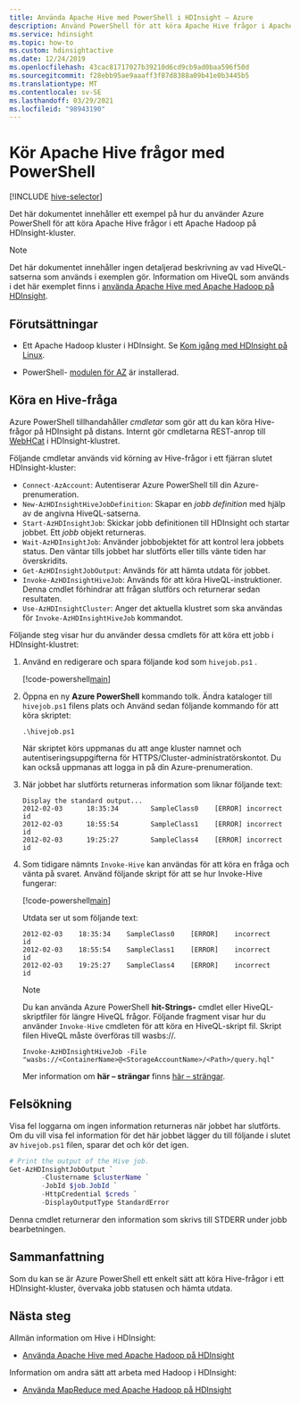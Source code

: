 ```yaml
---
title: Använda Apache Hive med PowerShell i HDInsight – Azure
description: Använd PowerShell för att köra Apache Hive frågor i Apache Hadoop i Azure HDInsight
ms.service: hdinsight
ms.topic: how-to
ms.custom: hdinsightactive
ms.date: 12/24/2019
ms.openlocfilehash: 43cac81717027b39210d6cd9cb9ad0baa596f50d
ms.sourcegitcommit: f28ebb95ae9aaaff3f87d8388a09b41e0b3445b5
ms.translationtype: MT
ms.contentlocale: sv-SE
ms.lasthandoff: 03/29/2021
ms.locfileid: "98943190"
---
```

# <a name="run-apache-hive-queries-using-powershell"></a>Kör Apache Hive frågor med PowerShell

[!INCLUDE [hive-selector](../../../includes/hdinsight-selector-use-hive.md)]

Det här dokumentet innehåller ett exempel på hur du använder Azure PowerShell för att köra Apache Hive frågor i ett Apache Hadoop på HDInsight-kluster.

> [!NOTE]  
> Det här dokumentet innehåller ingen detaljerad beskrivning av vad HiveQL-satserna som används i exemplen gör. Information om HiveQL som används i det här exemplet finns i [använda Apache Hive med Apache Hadoop på HDInsight](hdinsight-use-hive.md).

## <a name="prerequisites"></a>Förutsättningar

* Ett Apache Hadoop kluster i HDInsight. Se [Kom igång med HDInsight på Linux](./apache-hadoop-linux-tutorial-get-started.md).

* PowerShell- [modulen för AZ](/powershell/azure/) är installerad.

## <a name="run-a-hive-query"></a>Köra en Hive-fråga

Azure PowerShell tillhandahåller *cmdletar* som gör att du kan köra Hive-frågor på HDInsight på distans. Internt gör cmdletarna REST-anrop till [WebHCat](https://cwiki.apache.org/confluence/display/Hive/WebHCat) i HDInsight-klustret.

Följande cmdletar används vid körning av Hive-frågor i ett fjärran slutet HDInsight-kluster:

* `Connect-AzAccount`: Autentiserar Azure PowerShell till din Azure-prenumeration.
* `New-AzHDInsightHiveJobDefinition`: Skapar en *jobb definition* med hjälp av de angivna HiveQL-satserna.
* `Start-AzHDInsightJob`: Skickar jobb definitionen till HDInsight och startar jobbet. Ett *jobb* objekt returneras.
* `Wait-AzHDInsightJob`: Använder jobbobjektet för att kontrol lera jobbets status. Den väntar tills jobbet har slutförts eller tills vänte tiden har överskridits.
* `Get-AzHDInsightJobOutput`: Används för att hämta utdata för jobbet.
* `Invoke-AzHDInsightHiveJob`: Används för att köra HiveQL-instruktioner. Denna cmdlet förhindrar att frågan slutförs och returnerar sedan resultaten.
* `Use-AzHDInsightCluster`: Anger det aktuella klustret som ska användas för `Invoke-AzHDInsightHiveJob` kommandot.

Följande steg visar hur du använder dessa cmdlets för att köra ett jobb i HDInsight-klustret:

1. Använd en redigerare och spara följande kod som `hivejob.ps1` .

    [!code-powershell[main](../../../powershell_scripts/hdinsight/use-hive/use-hive.ps1?range=5-42)]

2. Öppna en ny **Azure PowerShell** kommando tolk. Ändra kataloger till `hivejob.ps1` filens plats och Använd sedan följande kommando för att köra skriptet:

    ```azurepowershell
    .\hivejob.ps1
    ```

    När skriptet körs uppmanas du att ange kluster namnet och autentiseringsuppgifterna för HTTPS/Cluster-administratörskontot. Du kan också uppmanas att logga in på din Azure-prenumeration.

3. När jobbet har slutförts returneras information som liknar följande text:

    ```output
    Display the standard output...
    2012-02-03      18:35:34        SampleClass0    [ERROR] incorrect       id
    2012-02-03      18:55:54        SampleClass1    [ERROR] incorrect       id
    2012-02-03      19:25:27        SampleClass4    [ERROR] incorrect       id
    ```

4. Som tidigare nämnts `Invoke-Hive` kan användas för att köra en fråga och vänta på svaret. Använd följande skript för att se hur Invoke-Hive fungerar:

    [!code-powershell[main](../../../powershell_scripts/hdinsight/use-hive/use-hive.ps1?range=50-71)]

    Utdata ser ut som följande text:

    ```output
    2012-02-03    18:35:34    SampleClass0    [ERROR]    incorrect    id
    2012-02-03    18:55:54    SampleClass1    [ERROR]    incorrect    id
    2012-02-03    19:25:27    SampleClass4    [ERROR]    incorrect    id
    ```

   > [!NOTE]  
   > Du kan använda Azure PowerShell **hit-Strings-** cmdlet eller HiveQL-skriptfiler för längre HiveQL frågor. Följande fragment visar hur du använder `Invoke-Hive` cmdleten för att köra en HiveQL-skript fil. Skript filen HiveQL måste överföras till wasbs://.
   >
   > `Invoke-AzHDInsightHiveJob -File "wasbs://<ContainerName>@<StorageAccountName>/<Path>/query.hql"`
   >
   > Mer information om **här – strängar** finns [här – strängar](/powershell/module/microsoft.powershell.core/about/about_quoting_rules#here-strings).

## <a name="troubleshooting"></a>Felsökning

Visa fel loggarna om ingen information returneras när jobbet har slutförts. Om du vill visa fel information för det här jobbet lägger du till följande i slutet av `hivejob.ps1` filen, sparar det och kör det igen.

```powershell
# Print the output of the Hive job.
Get-AzHDInsightJobOutput `
        -Clustername $clusterName `
        -JobId $job.JobId `
        -HttpCredential $creds `
        -DisplayOutputType StandardError
```

Denna cmdlet returnerar den information som skrivs till STDERR under jobb bearbetningen.

## <a name="summary"></a>Sammanfattning

Som du kan se är Azure PowerShell ett enkelt sätt att köra Hive-frågor i ett HDInsight-kluster, övervaka jobb statusen och hämta utdata.

## <a name="next-steps"></a>Nästa steg

Allmän information om Hive i HDInsight:

* [Använda Apache Hive med Apache Hadoop på HDInsight](hdinsight-use-hive.md)

Information om andra sätt att arbeta med Hadoop i HDInsight:

* [Använda MapReduce med Apache Hadoop på HDInsight](hdinsight-use-mapreduce.md)
